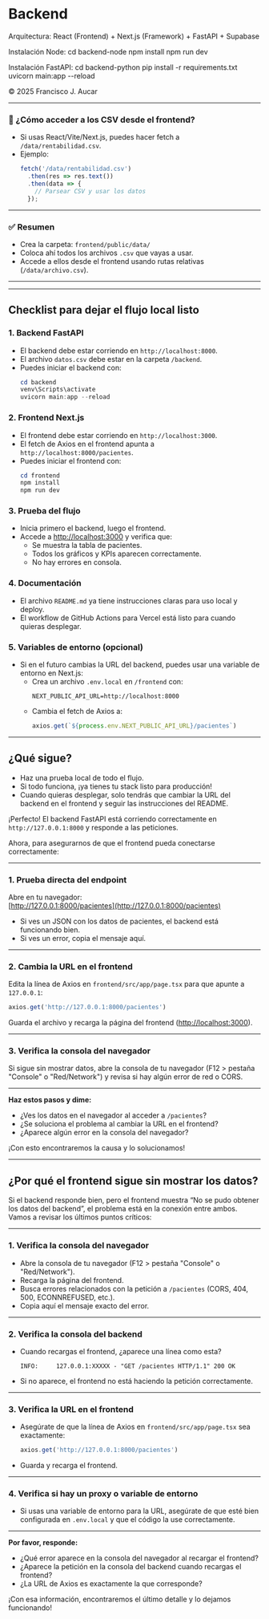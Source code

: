 # Backend

Arquitectura: React (Frontend) + Next.js (Framework) + FastAPI + Supabase

Instalación Node:
  cd backend-node
  npm install
  npm run dev

Instalación FastAPI:
  cd backend-python
  pip install -r requirements.txt
  uvicorn main:app --reload

© 2025 Francisco J. Aucar

---

### 📄 ¿Cómo acceder a los CSV desde el frontend?

- Si usas React/Vite/Next.js, puedes hacer fetch a `/data/rentabilidad.csv`.
- Ejemplo:
  ```js
  fetch('/data/rentabilidad.csv')
    .then(res => res.text())
    .then(data => {
      // Parsear CSV y usar los datos
    });
  ```

---

### ✅ Resumen

- Crea la carpeta: `frontend/public/data/`
- Coloca ahí todos los archivos `.csv` que vayas a usar.
- Accede a ellos desde el frontend usando rutas relativas (`/data/archivo.csv`).

---

---

## **Checklist para dejar el flujo local listo**

### 1. **Backend FastAPI**
- El backend debe estar corriendo en `http://localhost:8000`.
- El archivo `datos.csv` debe estar en la carpeta `/backend`.
- Puedes iniciar el backend con:
  ```powershell
  cd backend
  venv\Scripts\activate
  uvicorn main:app --reload
  ```

### 2. **Frontend Next.js**
- El frontend debe estar corriendo en `http://localhost:3000`.
- El fetch de Axios en el frontend apunta a `http://localhost:8000/pacientes`.
- Puedes iniciar el frontend con:
  ```powershell
  cd frontend
  npm install
  npm run dev
  ```

### 3. **Prueba del flujo**
- Inicia primero el backend, luego el frontend.
- Accede a [http://localhost:3000](http://localhost:3000) y verifica que:
  - Se muestra la tabla de pacientes.
  - Todos los gráficos y KPIs aparecen correctamente.
  - No hay errores en consola.

### 4. **Documentación**
- El archivo `README.md` ya tiene instrucciones claras para uso local y deploy.
- El workflow de GitHub Actions para Vercel está listo para cuando quieras desplegar.

### 5. **Variables de entorno (opcional)**
- Si en el futuro cambias la URL del backend, puedes usar una variable de entorno en Next.js:
  - Crea un archivo `.env.local` en `/frontend` con:
    ```
    NEXT_PUBLIC_API_URL=http://localhost:8000
    ```
  - Cambia el fetch de Axios a:
    ```js
    axios.get(`${process.env.NEXT_PUBLIC_API_URL}/pacientes`)
    ```

---

## **¿Qué sigue?**
- Haz una prueba local de todo el flujo.
- Si todo funciona, ¡ya tienes tu stack listo para producción!
- Cuando quieras desplegar, solo tendrás que cambiar la URL del backend en el frontend y seguir las instrucciones del README.

¡Perfecto! El backend FastAPI está corriendo correctamente en `http://127.0.0.1:8000` y responde a las peticiones.

Ahora, para asegurarnos de que el frontend pueda conectarse correctamente:

---

### **1. Prueba directa del endpoint**
Abre en tu navegador:  
[http://127.0.0.1:8000/pacientes](http://127.0.0.1:8000/pacientes)

- Si ves un JSON con los datos de pacientes, el backend está funcionando bien.
- Si ves un error, copia el mensaje aquí.

---

### **2. Cambia la URL en el frontend**
Edita la línea de Axios en `frontend/src/app/page.tsx` para que apunte a `127.0.0.1`:

```js
axios.get('http://127.0.0.1:8000/pacientes')
```

Guarda el archivo y recarga la página del frontend ([http://localhost:3000](http://localhost:3000)).

---

### **3. Verifica la consola del navegador**
Si sigue sin mostrar datos, abre la consola de tu navegador (F12 > pestaña "Console" o "Red/Network") y revisa si hay algún error de red o CORS.

---

**Haz estos pasos y dime:**
- ¿Ves los datos en el navegador al acceder a `/pacientes`?
- ¿Se soluciona el problema al cambiar la URL en el frontend?
- ¿Aparece algún error en la consola del navegador?

¡Con esto encontraremos la causa y lo solucionamos!


---

## **¿Por qué el frontend sigue sin mostrar los datos?**

Si el backend responde bien, pero el frontend muestra “No se pudo obtener los datos del backend”, el problema está en la conexión entre ambos.  
Vamos a revisar los últimos puntos críticos:

---

### 1. **Verifica la consola del navegador**
- Abre la consola de tu navegador (F12 > pestaña "Console" o "Red/Network").
- Recarga la página del frontend.
- Busca errores relacionados con la petición a `/pacientes` (CORS, 404, 500, ECONNREFUSED, etc.).
- Copia aquí el mensaje exacto del error.

---

### 2. **Verifica la consola del backend**
- Cuando recargas el frontend, ¿aparece una línea como esta?
  ```
  INFO:     127.0.0.1:XXXXX - "GET /pacientes HTTP/1.1" 200 OK
  ```
- Si no aparece, el frontend no está haciendo la petición correctamente.

---

### 3. **Verifica la URL en el frontend**
- Asegúrate de que la línea de Axios en `frontend/src/app/page.tsx` sea exactamente:
  ```js
  axios.get('http://127.0.0.1:8000/pacientes')
  ```
- Guarda y recarga el frontend.

---

### 4. **Verifica si hay un proxy o variable de entorno**
- Si usas una variable de entorno para la URL, asegúrate de que esté bien configurada en `.env.local` y que el código la use correctamente.

---

**Por favor, responde:**
- ¿Qué error aparece en la consola del navegador al recargar el frontend?
- ¿Aparece la petición en la consola del backend cuando recargas el frontend?
- ¿La URL de Axios es exactamente la que corresponde?

¡Con esa información, encontraremos el último detalle y lo dejamos funcionando!

